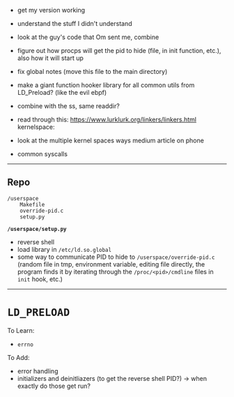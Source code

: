 - get my version working
- understand the stuff I didn't understand
- look at the guy's code that Om sent me, combine
- figure out how procps will get the pid to hide (file, in init function, etc.), also how it will start up
- fix global notes (move this file to the main directory)
- make a giant function hooker library for all common utils from LD_Preload? (like the evil ebpf)
- combine with the ss, same readdir?
- read through this:
  https://www.lurklurk.org/linkers/linkers.html
  kernelspace:

- look at the multiple kernel spaces ways medium article on phone
- common syscalls

---

## Repo

```
/userspace
    Makefile
    override-pid.c
    setup.py
```

**`/userspace/setup.py`**

- reverse shell
- load library in `/etc/ld.so.global`
- some way to communicate PID to hide to `/userspace/override-pid.c` (random file in tmp, environment variable, editing file directly, the program finds it by iterating through the `/proc/<pid>/cmdline` files in `init` hook, etc.)

---

# `LD_PRELOAD`

To Learn:

- `errno`

To Add:

- error handling
- initializers and deinitliazers (to get the reverse shell PID?) -> when exactly do those get run?
